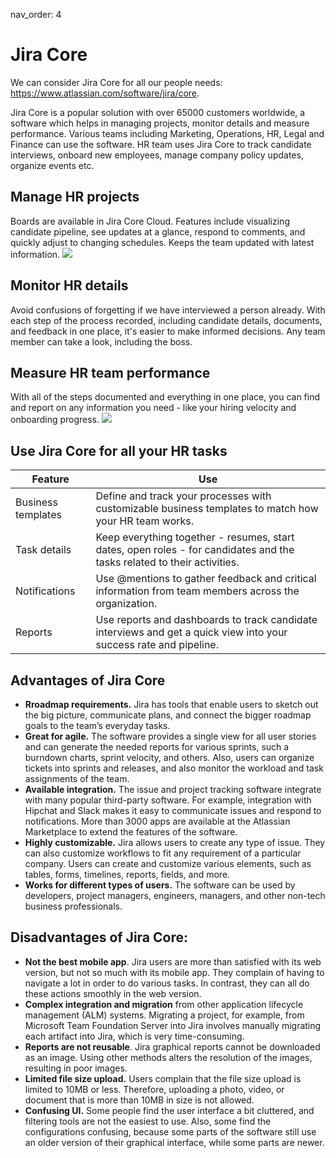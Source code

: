 nav_order: 4
# Jira Core

We can consider Jira Core for all our people needs: <https://www.atlassian.com/software/jira/core>.


Jira Core is a popular solution with over 65000 customers worldwide, a software which helps in managing projects, monitor details and measure performance. Various teams including Marketing, Operations, HR, Legal and Finance can use the software. HR team uses Jira Core to track candidate interviews, onboard new employees, manage company policy updates, organize events etc.


## Manage HR projects

Boards are available in Jira Core Cloud. Features include visualizing candidate pipeline, see updates at a glance, respond to comments, and quickly adjust to changing schedules. Keeps the team updated with latest information.
![](https://github.com/dilruba-n/dilruba-n.github.io/blob/master/jiro1.png)

## Monitor HR details

Avoid confusions of forgetting if we have interviewed a person already. With each step of the process recorded, including candidate details, documents, and feedback in one place, it's easier to make informed decisions. Any team member can take a look, including the boss.


## Measure HR team performance

With all of the steps documented and everything in one place, you can find and report on any information you need - like your hiring velocity and onboarding progress.
![](https://github.com/dilruba-n/dilruba-n.github.io/blob/master/jiro2.png)

## Use Jira Core for all your HR tasks


| Feature | Use |
|----|----|
| Business templates | Define and track your processes with customizable business templates to match how your HR team works. |
| Task details | Keep everything together - resumes, start dates, open roles - for candidates and the tasks related to their activities. |
| Notifications | Use @mentions to gather feedback and critical information from team members across the organization. |
| Reports | Use reports and dashboards to track candidate interviews and get a quick view into your success rate and pipeline. |


## Advantages of Jira Core

* **Rroadmap requirements.** Jira has tools that enable users to sketch out the big picture, communicate plans, and connect the bigger roadmap goals to the team’s everyday tasks.
* **Great for agile.** The software provides a single view for all user stories and can generate the needed reports for various sprints, such a burndown charts, sprint velocity, and others. Also, users can organize tickets into sprints and releases, and also monitor the workload and task assignments of the team.
* **Available integration.** The issue and project tracking software integrate with many popular third-party software. For example, integration with Hipchat and Slack makes it easy to communicate issues and respond to notifications. More than 3000 apps are available at the Atlassian Marketplace to extend the features of the software.
* **Highly customizable.** Jira allows users to create any type of issue. They can also customize workflows to fit any requirement of a particular company. Users can create and customize various elements, such as tables, forms, timelines, reports, fields, and more.
* **Works for different types of users.** The software can be used by developers, project managers, engineers, managers, and other non-tech business professionals.


## Disadvantages of Jira Core:

* **Not the best mobile app**. Jira users are more than satisfied with its web version, but not so much with its mobile app. They complain of having to navigate a lot in order to do various tasks. In contrast, they can all do these actions smoothly in the web version.
* **Complex integration and migration** from other application lifecycle management (ALM) systems. Migrating a project, for example, from Microsoft Team Foundation Server into Jira involves manually migrating each artifact into Jira, which is very time-consuming.
* **Reports are not reusable**. Jira graphical reports cannot be downloaded as an image. Using other methods alters the resolution of the images, resulting in poor images.
* **Limited file size upload.** Users complain that the file size upload is limited to 10MB or less. Therefore, uploading a photo, video, or document that is more than 10MB in size is not allowed.
* **Confusing UI.** Some people find the user interface a bit cluttered, and filtering tools are not the easiest to use. Also, some find the configurations confusing, because some parts of the software still use an older version of their graphical interface, while some parts are newer.


